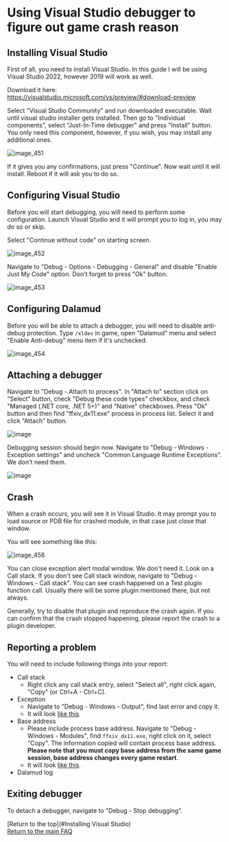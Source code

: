 # Using Visual Studio debugger to figure out game crash reason

## Installing Visual Studio

First of all, you need to install Visual Studio. In this guide I will be using Visual Studio 2022, however 2019 will work as well.

Download it here: <https://visualstudio.microsoft.com/vs/preview/#download-preview>

Select "Visual Studio Community" and run downloaded executable. Wait until visual studio installer gets installed. Then go to "Individual components", select "Just-In-Time debugger" and press "Install" button. You only need this component, however, if you wish, you may install any additional ones.

![image_451](images/debug/1_install_vs.png)

If it gives you any confirmations, just press "Continue". Now wait until it will install. Reboot if it will ask you to do so.

## Configuring Visual Studio

Before you will start debugging, you will need to perform some configuration. Launch Visual Studio and it will prompt you to log in, you may do so or skip.

Select "Continue without code" on starting screen.

![image_452](images/debug/2_startup_window.png)

Navigate to "Debug - Options - Debugging - General" and disable "Enable Just My Code" option. Don't forget to press "Ok" button.

![image_453](images/debug/3_config.png)

## Configuring Dalamud

Before you will be able to attach a debugger, you will need to disable anti-debug protection. Type `/xldev` in game, open "Dalamud" menu and select "Enable Anti-debug" menu item if it's unchecked.

![image_454](images/debug/4_dalamud_config.png)

## Attaching a debugger

Navigate to "Debug - Attach to process". In "Attach to" section click on "Select" button, check "Debug these code types" checkbox, and check "Managed (.NET core, .NET 5+)" and "Native" checkboxes. Press "Ok" button and then find "ffxiv_dx11.exe" process in process list. Select it and click "Attach" button.

![image](images/debug/5_attach_debugger.png)

Debugging session should begin now. Navigate to "Debug - Windows - Exception settings" and uncheck "Common Language Runtime Exceptions". We don't need them.

![image](images/debug/6_exception_settings.png)

## Crash

When a crash occurs, you will see it in Visual Studio. It may prompt you to load source or PDB file for crashed module, in that case just close that window.

You will see something like this:

![image_456](images/debug/7_crash.png)

You can close exception alert modal window. We don't need it. Look on a Call stack. If you don't see Call stack window, navigate to "Debug - Windows - Call stack". You can see crash happened on a Test plugin function call. Usually there will be some plugin mentioned there, but not always.

Generally, try to disable that plugin and reproduce the crash again. If you can confirm that the crash stopped happening, please report the crash to a plugin developer.

## Reporting a problem

You will need to include following things into your report:

- Call stack
  - Right click any call stack entry, select "Select all", right click again, "Copy" (or Ctrl+A - Ctrl+C).
- Exception
  - Navigate to "Debug - Windows - Output", find last error and copy it.
  - It will look [like this](images/debug/8_output.png).
- Base address
  - Please include process base address. Navigate to "Debug - Windows - Modules", find `ffxiv_dx11.exe`, right click on it, select "Copy". The information copied will contain process base address. **Please note that you must copy base address from the same game session, base address changes every game restart**.
  - It will look [like this](images/debug/9_base_address.png).
- Dalamud log

## Exiting debugger

To detach a debugger, navigate to "Debug - Stop debugging".

[Return to the top](#Installing Visual Studio)\
<a href="{{ site.github.baseurl }}/">Return to the main FAQ</a>
